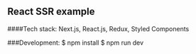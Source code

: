 ## React SSR example
####Tech stack:
    Next.js, React.js, Redux, Styled Components

###Development:
    $ npm install
    $ npm run dev
